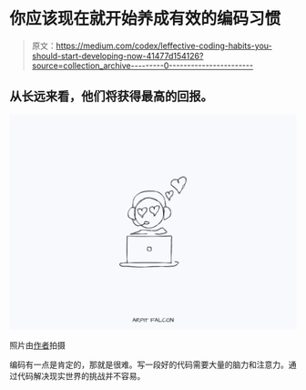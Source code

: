 # 你应该现在就开始养成有效的编码习惯

> 原文：<https://medium.com/codex/leffective-coding-habits-you-should-start-developing-now-41477d154126?source=collection_archive---------0----------------------->

## 从长远来看，他们将获得最高的回报。

![](img/aebc42daf8202b87071470f2f0e4baa2.png)

照片由[作者](http://arpitfalcon.medium.com)拍摄

编码有一点是肯定的，那就是很难。写一段好的代码需要大量的脑力和注意力。通过代码解决现实世界的挑战并不容易。